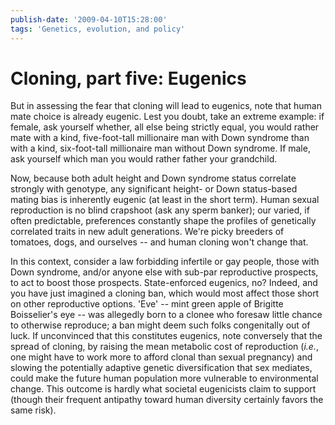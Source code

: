 ```yaml
---
publish-date: '2009-04-10T15:28:00'
tags: 'Genetics, evolution, and policy'
---
```


# Cloning, part five: Eugenics

But in assessing the fear that cloning will lead to eugenics, note that human mate choice is already eugenic. Lest you doubt, take an extreme example: if female, ask yourself whether, all else being strictly equal, you would rather mate with a kind, five-foot-tall millionaire man with Down syndrome than with a kind, six-foot-tall millionaire man without Down syndrome. If male, ask yourself which man you would rather father your grandchild.

Now, because both adult height and Down syndrome status correlate strongly with genotype, any significant height- or Down status-based mating bias is inherently eugenic (at least in the short term). Human sexual reproduction is no blind crapshoot (ask any sperm banker); our varied, if often predictable, preferences constantly shape the profiles of genetically correlated traits in new adult generations. We're picky breeders of tomatoes, dogs, and ourselves -- and human cloning won't change that.

In this context, consider a law forbidding infertile or gay people, those with Down syndrome, and/or anyone else with sub-par reproductive prospects, to act to boost those prospects. State-enforced eugenics, no? Indeed, and you have just imagined a cloning ban, which would most affect those short on other reproductive options. 'Eve' -- mint green apple of Brigitte Boisselier's eye -- was allegedly born to a clonee who foresaw little chance to otherwise reproduce; a ban might deem such folks congenitally out of luck. If unconvinced that this constitutes eugenics, note conversely that the spread of cloning, by raising the mean metabolic cost of reproduction (_i.e._, one might have to work more to afford clonal than sexual pregnancy) and slowing the potentially adaptive genetic diversification that sex mediates, could make the future human population more vulnerable to environmental change. This outcome is hardly what societal eugenicists claim to support (though their frequent antipathy toward human diversity certainly favors the same risk).
